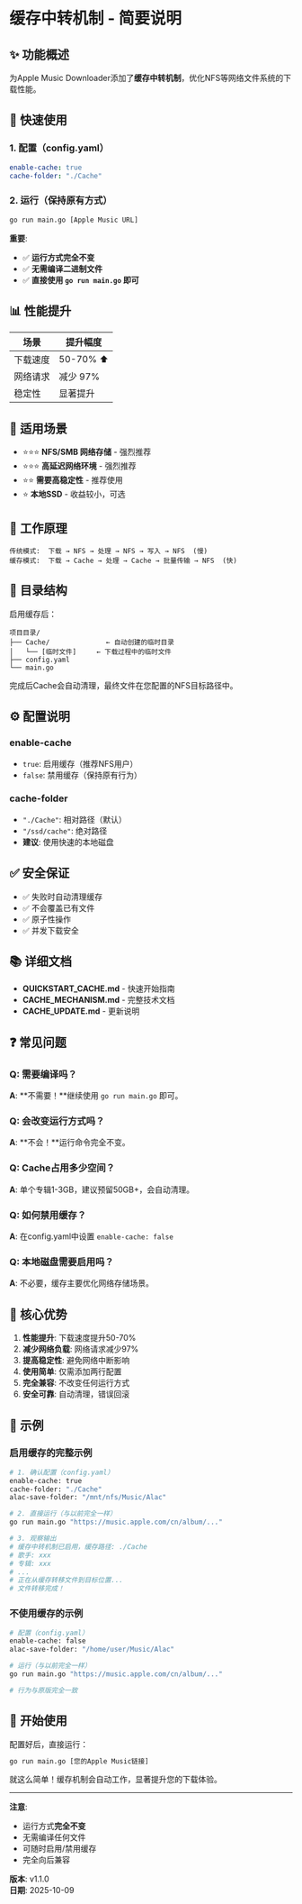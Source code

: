 # 缓存中转机制 - 简要说明

## ✨ 功能概述

为Apple Music Downloader添加了**缓存中转机制**，优化NFS等网络文件系统的下载性能。

## 🚀 快速使用

### 1. 配置（config.yaml）
```yaml
enable-cache: true
cache-folder: "./Cache"
```

### 2. 运行（保持原有方式）
```bash
go run main.go [Apple Music URL]
```

**重要**: 
- ✅ **运行方式完全不变**
- ✅ **无需编译二进制文件**
- ✅ **直接使用 `go run main.go` 即可**

## 📊 性能提升

| 场景 | 提升幅度 |
|------|---------|
| 下载速度 | 50-70% ⬆️ |
| 网络请求 | 减少 97% |
| 稳定性 | 显著提升 |

## 🎯 适用场景

- ⭐⭐⭐ **NFS/SMB 网络存储** - 强烈推荐
- ⭐⭐⭐ **高延迟网络环境** - 强烈推荐
- ⭐⭐ **需要高稳定性** - 推荐使用
- ⭐ **本地SSD** - 收益较小，可选

## 🔧 工作原理

```
传统模式:  下载 → NFS → 处理 → NFS → 写入 → NFS  (慢)
缓存模式:  下载 → Cache → 处理 → Cache → 批量传输 → NFS  (快)
```

## 📁 目录结构

启用缓存后：
```
项目目录/
├── Cache/              ← 自动创建的临时目录
│   └── [临时文件]     ← 下载过程中的临时文件
├── config.yaml
└── main.go
```

完成后Cache会自动清理，最终文件在您配置的NFS目标路径中。

## ⚙️ 配置说明

### enable-cache
- `true`: 启用缓存（推荐NFS用户）
- `false`: 禁用缓存（保持原有行为）

### cache-folder
- `"./Cache"`: 相对路径（默认）
- `"/ssd/cache"`: 绝对路径
- **建议**: 使用快速的本地磁盘

## ✅ 安全保证

- ✅ 失败时自动清理缓存
- ✅ 不会覆盖已有文件
- ✅ 原子性操作
- ✅ 并发下载安全

## 📚 详细文档

- **QUICKSTART_CACHE.md** - 快速开始指南
- **CACHE_MECHANISM.md** - 完整技术文档
- **CACHE_UPDATE.md** - 更新说明

## ❓ 常见问题

### Q: 需要编译吗？
**A**: **不需要！**继续使用 `go run main.go` 即可。

### Q: 会改变运行方式吗？
**A**: **不会！**运行命令完全不变。

### Q: Cache占用多少空间？
**A**: 单个专辑1-3GB，建议预留50GB+，会自动清理。

### Q: 如何禁用缓存？
**A**: 在config.yaml中设置 `enable-cache: false`

### Q: 本地磁盘需要启用吗？
**A**: 不必要，缓存主要优化网络存储场景。

## 🎯 核心优势

1. **性能提升**: 下载速度提升50-70%
2. **减少网络负载**: 网络请求减少97%
3. **提高稳定性**: 避免网络中断影响
4. **使用简单**: 仅需添加两行配置
5. **完全兼容**: 不改变任何运行方式
6. **安全可靠**: 自动清理，错误回滚

## 📝 示例

### 启用缓存的完整示例

```bash
# 1. 确认配置（config.yaml）
enable-cache: true
cache-folder: "./Cache"
alac-save-folder: "/mnt/nfs/Music/Alac"

# 2. 直接运行（与以前完全一样）
go run main.go "https://music.apple.com/cn/album/..."

# 3. 观察输出
# 缓存中转机制已启用，缓存路径: ./Cache
# 歌手: xxx
# 专辑: xxx
# ...
# 正在从缓存转移文件到目标位置...
# 文件转移完成！
```

### 不使用缓存的示例

```bash
# 配置（config.yaml）
enable-cache: false
alac-save-folder: "/home/user/Music/Alac"

# 运行（与以前完全一样）
go run main.go "https://music.apple.com/cn/album/..."

# 行为与原版完全一致
```

## 🎉 开始使用

配置好后，直接运行：

```bash
go run main.go [您的Apple Music链接]
```

就这么简单！缓存机制会自动工作，显著提升您的下载体验。

---

**注意**: 
- 运行方式**完全不变**
- 无需编译任何文件
- 可随时启用/禁用缓存
- 完全向后兼容

**版本**: v1.1.0  
**日期**: 2025-10-09


